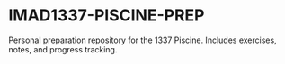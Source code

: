 # IMAD1337-PISCINE-PREP
Personal preparation repository for the 1337 Piscine. Includes exercises, notes, and progress tracking.

